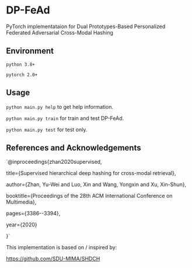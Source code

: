 # DP-FeAd

PyTorch implementataion for Dual Prototypes-Based Personalized Federated Adversarial Cross-Modal Hashing

## Environment

`python 3.8+`

`pytorch 2.0+`

## Usage

`python main.py help` to get help information.

`python main.py train` for train and test DP-FeAd.

`python main.py test` for test only.

## References and Acknowledgements
`@inproceedings{zhan2020supervised,

  title={Supervised hierarchical deep hashing for cross-modal retrieval},
  
  author={Zhan, Yu-Wei and Luo, Xin and Wang, Yongxin and Xu, Xin-Shun},
  
  booktitle={Proceedings of the 28th ACM International Conference on Multimedia},
  
  pages={3386--3394},
  
  year={2020}
  
}`

This implementation is based on / inspired by:

https://github.com/SDU-MIMA/SHDCH
